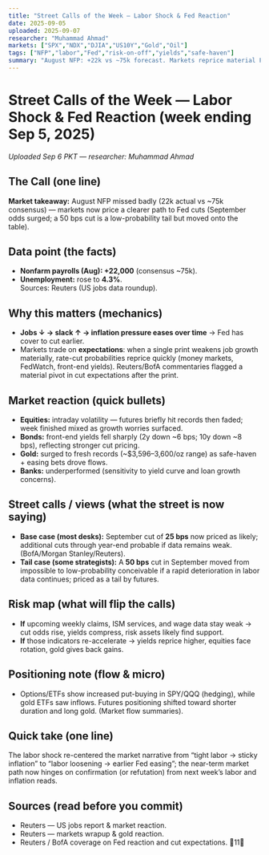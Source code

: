 ```yaml
---
title: "Street Calls of the Week — Labor Shock & Fed Reaction"
date: 2025-09-05
uploaded: 2025-09-07
researcher: "Muhammad Ahmad"
markets: ["SPX","NDX","DJIA","US10Y","Gold","Oil"]
tags: ["NFP","labor","Fed","risk-on-off","yields","safe-haven"]
summary: "August NFP: +22k vs ~75k forecast. Markets reprice material Fed easing; gold and bonds rally, equities volatile; 50bps cut risk priced in as tail scenario."
---
```


# Street Calls of the Week — Labor Shock & Fed Reaction (week ending Sep 5, 2025)  
*Uploaded Sep 6 PKT — researcher: Muhammad Ahmad*

## The Call (one line)
**Market takeaway:** August NFP missed badly (22k actual vs ~75k consensus) — markets now price a clearer path to Fed cuts (September odds surged; a 50 bps cut is a low-probability tail but moved onto the table).

## Data point (the facts)
- **Nonfarm payrolls (Aug): +22,000** (consensus ~75k).  
- **Unemployment:** rose to **4.3%**.  
Sources: Reuters (US jobs data roundup). 

## Why this matters (mechanics)
- **Jobs ↓ → slack ↑ → inflation pressure eases over time** → Fed has cover to cut earlier.  
- Markets trade on **expectations**: when a single print weakens job growth materially, rate-cut probabilities reprice quickly (money markets, FedWatch, front-end yields). Reuters/BofA commentaries flagged a material pivot in cut expectations after the print. 

## Market reaction (quick bullets)
- **Equities:** intraday volatility — futures briefly hit records then faded; week finished mixed as growth worries surfaced.   
- **Bonds:** front-end yields fell sharply (2y down ~6 bps; 10y down ~8 bps), reflecting stronger cut pricing.  
- **Gold:** surged to fresh records (~$3,596–3,600/oz range) as safe-haven + easing bets drove flows.   
- **Banks:** underperformed (sensitivity to yield curve and loan growth concerns). 

## Street calls / views (what the street is now saying)
- **Base case (most desks):** September cut of **25 bps** now priced as likely; additional cuts through year-end probable if data remains weak. (BofA/Morgan Stanley/Reuters).   
- **Tail case (some strategists):** A **50 bps** cut in September moved from impossible to low-probability conceivable if a rapid deterioration in labor data continues; priced as a tail by futures.

## Risk map (what will flip the calls)
- **If** upcoming weekly claims, ISM services, and wage data stay weak → cut odds rise, yields compress, risk assets likely find support.  
- **If** those indicators re-accelerate → yields reprice higher, equities face rotation, gold gives back gains.

## Positioning note (flow & micro)
- Options/ETFs show increased put-buying in SPY/QQQ (hedging), while gold ETFs saw inflows. Futures positioning shifted toward shorter duration and long gold. (Market flow summaries). 

## Quick take (one line)
The labor shock re-centered the market narrative from “tight labor → sticky inflation” to “labor loosening → earlier Fed easing”; the near-term market path now hinges on confirmation (or refutation) from next week’s labor and inflation reads.

## Sources (read before you commit)
- Reuters — US jobs report & market reaction.   
- Reuters — markets wrapup & gold reaction.   
- Reuters / BofA coverage on Fed reaction and cut expectations. 11
